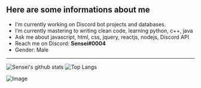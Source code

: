 ## Here are some informations about me 

- I’m currently working on Discord bot projects and databases.
- I’m currently mastering to writing clean code, learning python, c++, java
- Ask me about javascript, html, css, jquery, reactjs, nodejs, Discord API
- Reach me on Discord: **Sensei#0004**
- Gender: Male
---
![Sensei's github stats](https://github-readme-stats.vercel.app/api?username=Sensei-911&show_icons=true&theme=radical) ![Top Langs](https://github-readme-stats.vercel.app/api/top-langs/?username=Sensei-911&theme=radical)

![Image](https://komarev.com/ghpvc/?username=Sensei-911&color=7289da)
